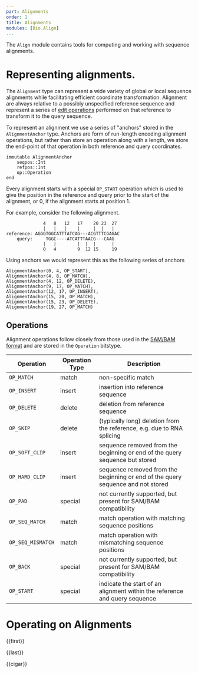 ```yaml
---
part: Alignments
order: 1
title: Alignments
modules: [Bio.Align]
...
```


The `Align` module contains tools for computing and working with sequence
alignments.


# Representing alignments.

The `Alignment` type can represent a wide variety of global or local sequence
alignments while facilitating efficient coordinate transformation.  Alignment
are always relative to a possibly unspecified reference sequence and represent a
series of [edit operations](https://en.wikipedia.org/wiki/Edit_distance)
performed on that reference to transform it to the query sequence.

To represent an alignment we use a series of "anchors" stored in the
`AlignmentAnchor` type. Anchors are form of run-length encoding alignment
operations, but rather than store an operation along with a length, we store the
end-point of that operation in both reference and query coordinates.

```{.julia execute="false"}
immutable AlignmentAnchor
    seqpos::Int
    refpos::Int
    op::Operation
end
```

Every alignment starts with a special `OP_START` operation which is used to give
the position in the reference and query prior to the start of the alignment, or
0, if the alignment starts at position 1.

For example, consider the following alignment.

```
              4   8   12   17    20 23  27
              |   |   |    |     |  |   |
reference: AGGGTGGCATTTATCAG---ACGTTTCGAGAC
    query:     TGGC----ATCATTTAACG---CAAG
              |   |        |  |  |      |
              0   4        9  12 15     19

```

Using anchors we would represent this as the following series of anchors

```
AlignmentAnchor(0, 4, OP_START),
AlignmentAnchor(4, 8, OP_MATCH),
AlignmentAnchor(4, 12, OP_DELETE),
AlignmentAnchor(9, 17, OP_MATCH),
AlignmentAnchor(12, 17, OP_INSERT),
AlignmentAnchor(15, 20, OP_MATCH),
AlignmentAnchor(15, 23, OP_DELETE),
AlignmentAnchor(19, 27, OP_MATCH)
```


## Operations

Alignment operations follow closely from those used in the [SAM/BAM
format](https://samtools.github.io/hts-specs/SAMv1.pdf) and are stored in the
`Operation` bitstype.

Operation | Operation Type | Description
----------|----------------|------------
 `OP_MATCH` | match | non-specific match
 `OP_INSERT` | insert | insertion into reference sequence
 `OP_DELETE` | delete | deletion from reference sequence
 `OP_SKIP` | delete | (typically long) deletion from the reference, e.g. due to RNA splicing
 `OP_SOFT_CLIP` | insert | sequence removed from the beginning or end of the query sequence but stored
 `OP_HARD_CLIP` | insert | sequence removed from the beginning or end of the query sequence and not stored
 `OP_PAD` | special | not currently supported, but present for SAM/BAM compatibility
 `OP_SEQ_MATCH` | match | match operation with matching sequence positions
 `OP_SEQ_MISMATCH` | match | match operation with mismatching sequence positions
 `OP_BACK` | special | not currently supported, but present for SAM/BAM compatibility
 `OP_START` | special | indicate the start of an alignment within the reference and query sequence


# Operating on Alignments

{{first}}

{{last}}

{{cigar}}

